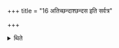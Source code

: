 +++
title = "16 अतिच्छन्दाश्छन्दस इति सर्वत्र"

+++

<details><summary>थिते</summary>

16. Everywhere he modifies the formula to be used at the time of drinking (with the words) aticchandāśchandase.  
</details>
